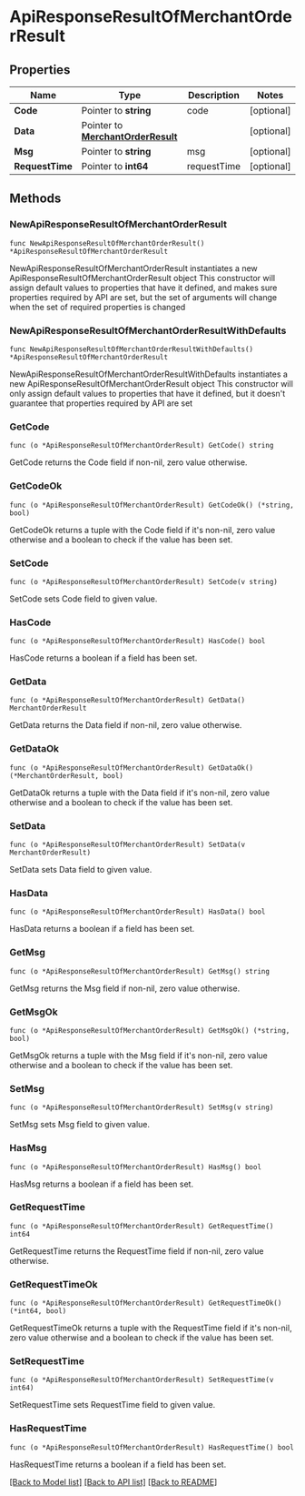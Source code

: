 # ApiResponseResultOfMerchantOrderResult

## Properties

Name | Type | Description | Notes
------------ | ------------- | ------------- | -------------
**Code** | Pointer to **string** | code | [optional] 
**Data** | Pointer to [**MerchantOrderResult**](MerchantOrderResult.md) |  | [optional] 
**Msg** | Pointer to **string** | msg | [optional] 
**RequestTime** | Pointer to **int64** | requestTime | [optional] 

## Methods

### NewApiResponseResultOfMerchantOrderResult

`func NewApiResponseResultOfMerchantOrderResult() *ApiResponseResultOfMerchantOrderResult`

NewApiResponseResultOfMerchantOrderResult instantiates a new ApiResponseResultOfMerchantOrderResult object
This constructor will assign default values to properties that have it defined,
and makes sure properties required by API are set, but the set of arguments
will change when the set of required properties is changed

### NewApiResponseResultOfMerchantOrderResultWithDefaults

`func NewApiResponseResultOfMerchantOrderResultWithDefaults() *ApiResponseResultOfMerchantOrderResult`

NewApiResponseResultOfMerchantOrderResultWithDefaults instantiates a new ApiResponseResultOfMerchantOrderResult object
This constructor will only assign default values to properties that have it defined,
but it doesn't guarantee that properties required by API are set

### GetCode

`func (o *ApiResponseResultOfMerchantOrderResult) GetCode() string`

GetCode returns the Code field if non-nil, zero value otherwise.

### GetCodeOk

`func (o *ApiResponseResultOfMerchantOrderResult) GetCodeOk() (*string, bool)`

GetCodeOk returns a tuple with the Code field if it's non-nil, zero value otherwise
and a boolean to check if the value has been set.

### SetCode

`func (o *ApiResponseResultOfMerchantOrderResult) SetCode(v string)`

SetCode sets Code field to given value.

### HasCode

`func (o *ApiResponseResultOfMerchantOrderResult) HasCode() bool`

HasCode returns a boolean if a field has been set.

### GetData

`func (o *ApiResponseResultOfMerchantOrderResult) GetData() MerchantOrderResult`

GetData returns the Data field if non-nil, zero value otherwise.

### GetDataOk

`func (o *ApiResponseResultOfMerchantOrderResult) GetDataOk() (*MerchantOrderResult, bool)`

GetDataOk returns a tuple with the Data field if it's non-nil, zero value otherwise
and a boolean to check if the value has been set.

### SetData

`func (o *ApiResponseResultOfMerchantOrderResult) SetData(v MerchantOrderResult)`

SetData sets Data field to given value.

### HasData

`func (o *ApiResponseResultOfMerchantOrderResult) HasData() bool`

HasData returns a boolean if a field has been set.

### GetMsg

`func (o *ApiResponseResultOfMerchantOrderResult) GetMsg() string`

GetMsg returns the Msg field if non-nil, zero value otherwise.

### GetMsgOk

`func (o *ApiResponseResultOfMerchantOrderResult) GetMsgOk() (*string, bool)`

GetMsgOk returns a tuple with the Msg field if it's non-nil, zero value otherwise
and a boolean to check if the value has been set.

### SetMsg

`func (o *ApiResponseResultOfMerchantOrderResult) SetMsg(v string)`

SetMsg sets Msg field to given value.

### HasMsg

`func (o *ApiResponseResultOfMerchantOrderResult) HasMsg() bool`

HasMsg returns a boolean if a field has been set.

### GetRequestTime

`func (o *ApiResponseResultOfMerchantOrderResult) GetRequestTime() int64`

GetRequestTime returns the RequestTime field if non-nil, zero value otherwise.

### GetRequestTimeOk

`func (o *ApiResponseResultOfMerchantOrderResult) GetRequestTimeOk() (*int64, bool)`

GetRequestTimeOk returns a tuple with the RequestTime field if it's non-nil, zero value otherwise
and a boolean to check if the value has been set.

### SetRequestTime

`func (o *ApiResponseResultOfMerchantOrderResult) SetRequestTime(v int64)`

SetRequestTime sets RequestTime field to given value.

### HasRequestTime

`func (o *ApiResponseResultOfMerchantOrderResult) HasRequestTime() bool`

HasRequestTime returns a boolean if a field has been set.


[[Back to Model list]](../README.md#documentation-for-models) [[Back to API list]](../README.md#documentation-for-api-endpoints) [[Back to README]](../README.md)



